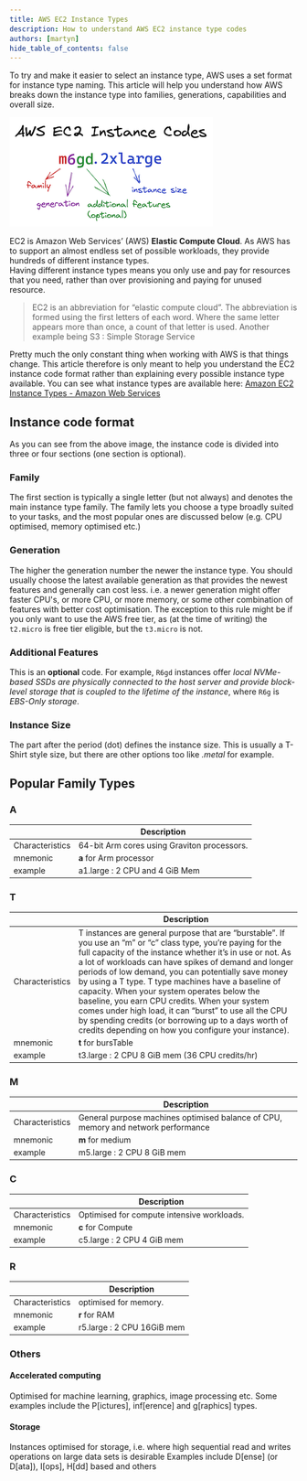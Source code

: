 ```yaml
---
title: AWS EC2 Instance Types
description: How to understand AWS EC2 instance type codes
authors: [martyn]
hide_table_of_contents: false
---
```

To try and make it easier to select an instance type, AWS uses a set format for instance type naming. 
This article will help you understand how AWS breaks down the instance type into families, generations, 
capabilities and overall size.

![EC2 Instance Codes](./AWS_EC2_codes.png)
<!--truncate-->

EC2 is Amazon Web Services’ (AWS) **Elastic Compute Cloud**. 
As AWS has to support an almost endless set of possible workloads, they provide hundreds of different instance types.  
Having different instance types means you only use and pay for resources that you need, 
rather than over provisioning and paying for unused resource.

> EC2 is an abbreviation for “elastic compute cloud”.
> The abbreviation is formed using the first letters of each word. 
> Where the same letter appears more than once, a count of that letter is used. 
> Another example being S3 : Simple Storage Service

Pretty much the only constant thing when working with AWS is that things change. 
This article therefore is only meant to help you understand the EC2 instance code format rather than explaining every
possible instance type available. 
You can see what instance types are available here: [Amazon EC2 Instance Types - Amazon Web Services](https://aws.amazon.com/ec2/instance-types/) 

## Instance code format
As you can see from the above image, the instance code is divided into three or four sections (one section is optional).  

### Family
The first section is typically a single letter (but not always) and denotes the main instance type family. 
The family lets you choose a type broadly suited to your tasks, and the most popular ones are discussed below (e.g. CPU optimised, memory optimised etc.)

### Generation
The higher the generation number the newer the instance type. You should usually choose the latest available 
generation as that provides the newest features and generally can cost less. i.e. a newer generation might offer faster
 CPU's, or more CPU, or more memory, or some other combination of features with better cost optimisation. 
The exception to this rule might be if you only want to use the AWS free tier, as (at the time of writing) 
the `t2.micro` is free tier eligible, but the `t3.micro` is not.

### Additional Features
This is an **optional** code. For example, `R6gd` instances offer 
*local NVMe-based SSDs are physically connected to the host server and provide block-level storage that is coupled to the lifetime of the instance*, 
where `R6g` is *EBS-Only storage*.

### Instance Size
The part after the period (dot) defines the instance size. This is usually a T-Shirt style size, but there are other options
 too like *.metal* for example.

## Popular Family Types
### A
| | Description|
|---|---|
|Characteristics|64-bit Arm cores using Graviton processors.|
|mnemonic|**a** for Arm processor|
|example|a1.large : 2 CPU and 4 GiB Mem|

### T
| | Description|
|---|---|
|Characteristics|T instances are general purpose that are “burstable”. If you use an “m” or “c” class type, you’re paying for the full capacity of the instance whether it’s in use or not. As a lot of workloads can have spikes of demand and longer periods of low demand, you can potentially save money by using a T type. T type machines have a baseline of capacity. When your system operates below the baseline, you earn CPU credits. When your system comes under high load, it can “burst” to use all the CPU by spending credits (or borrowing up to a days worth of credits depending on how you configure your instance).|
|mnemonic|**t** for bursTable|
|example|t3.large : 2 CPU 8 GiB mem (36 CPU credits/hr)|

### M
| | Description|
|---|---|
|Characteristics|General purpose machines optimised balance of CPU, memory and network performance|
|mnemonic|**m** for medium|
|example|m5.large : 2 CPU 8 GiB mem|

### C
| | Description|
|---|---|
|Characteristics|Optimised for compute intensive workloads.|
|mnemonic|**c** for Compute|
|example|c5.large : 2 CPU 4 GiB mem|

### R
| | Description|
|---|---|
|Characteristics|optimised for memory.|
|mnemonic|**r** for RAM|
|example|r5.large : 2 CPU 16GiB mem

### Others
#### Accelerated computing
Optimised for machine learning, graphics, image processing etc. Some examples include the P[ictures], inf[erence] and g[raphics] types.

#### Storage
Instances optimised for storage, i.e. where high sequential read and writes operations on large data sets is desirable
Examples include D[ense] (or D[ata]), I[ops], H[dd] based and others